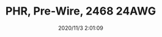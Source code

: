 ﻿---
layout: post 
title: PHR, Pre-Wire, 2468 24AWG
tags: 
categories: wire-harness
overview: 
series: PH
part_number: 7-PHR-2
thumb_img: static/202011/479-thumb-20201103100212.jpg
small_img: static/202011/479-20201103100212.jpg
date: 2020/11/3 2:01:09
---



